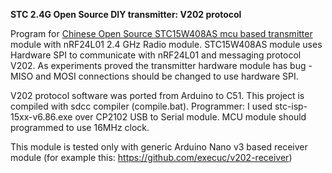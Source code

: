 <b>STC 2.4G Open Source DIY transmitter: V202 protocol</b>

Program for <a href="https://www.rcgroups.com/forums/showthread.php?2702433-STC-DIY-2-4G-Open-Source-Remote-Control-Transmitter-C51-Development-Board">Chinese Open Source STC15W408AS mcu based transmitter</a> module with nRF24L01 2.4 GHz Radio module.
STC15W408AS module uses Hardware SPI to communicate with nRF24L01 and messaging protocol V202.
As experiments proved the transmitter hardware module has bug - MISO and MOSI connections should be changed to use hardware SPI.

V202 protocol software was ported from Arduino to C51. This project is compiled with sdcc compiler (compile.bat).
Programmer: I used stc-isp-15xx-v6.86.exe over CP2102 USB to Serial module. MCU module should programmed to use 16MHz clock.

This module is tested only with generic Arduino Nano v3 based receiver module (for example this: https://github.com/execuc/v202-receiver)

